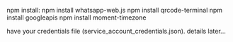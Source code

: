 npm install:
npm install whatsapp-web.js
npm install qrcode-terminal
npm install googleapis
npm install moment-timezone


have your credentials file (service_account_credentials.json). details later...
